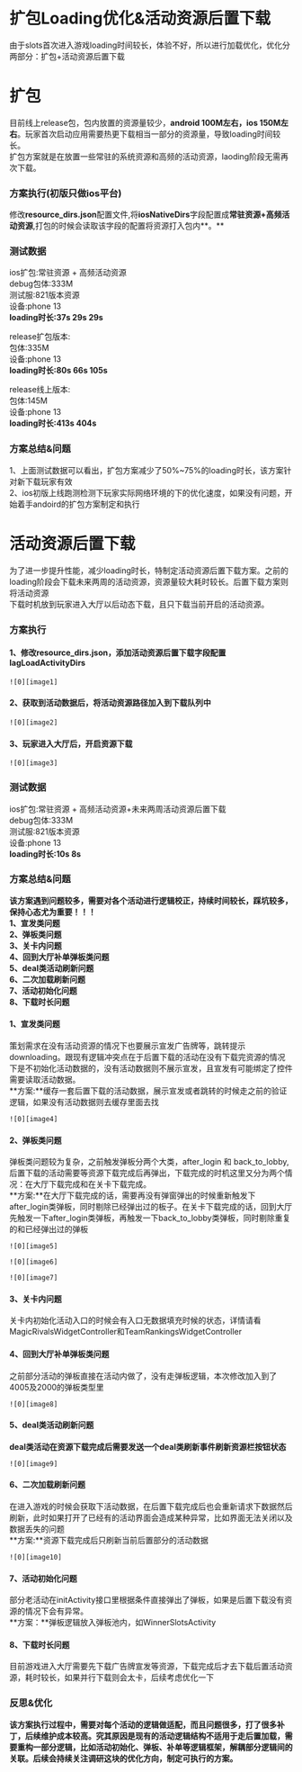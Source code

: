# 扩包Loading优化&活动资源后置下载

由于slots首次进入游戏loading时间较长，体验不好，所以进行加载优化，优化分两部分：扩包+活动资源后置下载

# 扩包

目前线上release包，包内放置的资源量较少，**android 100M左右，ios 150M左右**。玩家首次启动应用需要热更下载相当一部分的资源量，导致loading时间较长。  
扩包方案就是在放置一些常驻的系统资源和高频的活动资源，laoding阶段无需再次下载。

### 方案执行(初版只做ios平台)

修改**resource\_dirs.json**配置文件,将**iosNativeDirs**字段配置成**常驻资源+高频活动资源**,打包的时候会读取该字段的配置将资源打入包内**。**

### 测试数据

ios扩包:常驻资源 \+ 高频活动资源  
debug包体:333M  
测试服:821版本资源   
设备:phone 13  
**loading时长:37s 29s 29s**

release扩包版本:  
包体:335M  
设备:phone 13  
**loading时长:80s 66s 105s**

release线上版本:  
包体:145M  
设备:phone 13  
**loading时长:413s  404s**

### 方案总结&问题

1、上面测试数据可以看出，扩包方案减少了50%\~75%的loading时长，该方案针对新下载玩家有效  
2、ios初版上线跑测检测下玩家实际网络环境的下的优化速度，如果没有问题，开始着手andoird的扩包方案制定和执行

# 活动资源后置下载

为了进一步提升性能，减少loading时长，特制定活动资源后置下载方案。之前的loading阶段会下载未来两周的活动资源，资源量较大耗时较长。后置下载方案则将活动资源  
下载时机放到玩家进入大厅以后动态下载，且只下载当前开启的活动资源。

### 方案执行

#### 1、修改**resource\_dirs.json，**添加活动资源后置下载字段配置**lagLoadActivityDirs**

    ![0][image1]

#### 2、获取到活动数据后，将活动资源路径加入到下载队列中

    ![0][image2]

#### 3、玩家进入大厅后，开启资源下载

    ![0][image3]

### 测试数据

ios扩包:常驻资源 \+ 高频活动资源+未来两周活动资源后置下载  
debug包体:333M  
测试服:821版本资源   
设备:phone 13  
**loading时长:10s 8s**

### 方案总结&问题

**该方案遇到问题较多，需要对各个活动进行逻辑校正，持续时间较长，踩坑较多，保持心态尤为重要！！！**  
**1、宣发类问题**  
**2、弹板类问题**  
**3、关卡内问题**  
**4、回到大厅补单弹板类问题**  
**5、deal类活动刷新问题**  
**6、二次加载刷新问题**  
**7、活动初始化问题**  
**8、下载时长问题**

#### 1、宣发类问题

策划需求在没有活动资源的情况下也要展示宣发广告牌等，跳转提示downloading。跟现有逻辑冲突点在于后置下载的活动在没有下载完资源的情况下是不初始化活动数据的，没有活动数据则不展示宣发，且宣发有可能绑定了控件需要读取活动数据。  
**方案:**缓存一套后置下载的活动数据，展示宣发或者跳转的时候走之前的验证逻辑，如果没有活动数据则去缓存里面去找

    ![0][image4]

#### 2、弹板类问题

弹板类问题较为复杂，之前触发弹板分两个大类，after\_login 和 back\_to\_lobby,后置下载的活动需要等资源下载完成后再弹出，下载完成的时机这里又分为两个情况：在大厅下载完成和在关卡下载完成。  
**方案:**在大厅下载完成的话，需要再没有弹窗弹出的时候重新触发下after\_login类弹板，同时剔除已经弹出过的板子。在关卡下载完成的话，回到大厅先触发一下after\_login类弹板，再触发一下back\_to\_lobby类弹板，同时剔除重复的和已经弹出过的弹板

    ![0][image5]

    ![0][image6]

    ![0][image7]

#### 3、关卡内问题

关卡内初始化活动入口的时候会有入口无数据填充时候的状态，详情请看MagicRivalsWidgetController和TeamRankingsWidgetController

#### 4、回到大厅补单弹板类问题

之前部分活动的弹板直接在活动内做了，没有走弹板逻辑，本次修改加入到了4005及2000的弹板类型里

    ![0][image8]

#### 5、deal类活动刷新问题

**deal类活动在资源下载完成后需要发送一个deal类刷新事件刷新资源栏按钮状态**

    ![0][image9]

#### 6、二次加载刷新问题

在进入游戏的时候会获取下活动数据，在后置下载完成后也会重新请求下数据然后刷新，此时如果打开了已经有的活动界面会造成某种异常，比如界面无法关闭以及数据丢失的问题  
**方案:**资源下载完成后只刷新当前后置部分的活动数据

    ![0][image10]

#### 7、活动初始化问题

部分老活动在initActivity接口里根据条件直接弹出了弹板，如果是后置下载没有资源的情况下会有异常。  
**方案：**弹板逻辑放入弹板池内，如WinnerSlotsActivity

#### 8、下载时长问题

目前游戏进入大厅需要先下载广告牌宣发等资源，下载完成后才去下载后置活动资源，耗时较长，如果并行下载则会太卡，后续考虑优化一下

### 反思&优化

**该方案执行过程中，需要对每个活动的逻辑做适配，而且问题很多，打了很多补丁，后续维护成本较高。究其原因是现有的活动逻辑结构不适用于走后置加载，需要重构一部分逻辑，比如活动初始化、弹板、补单等逻辑框架，解耦部分逻辑间的关联。后续会持续关注调研这块的优化方向，制定可执行的方案。**  




















